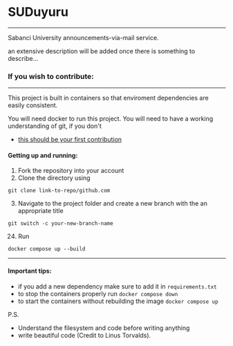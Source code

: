 # SUDuyuru
---
Sabanci University announcements-via-mail service.

an extensive description will be added once there is something to describe...


### If you wish to contribute:
---
This project is built in containers so that enviroment dependencies are easily consistent.

You will need docker to run this project. You will need to have a working understanding of git, if you don't
* [this should be your first contribution](https://github.com/firstcontributions/first-contributions)

#### Getting up and running:
1. Fork the repository into your account
2. Clone the directory using
```
git clone link-to-repo/github.com
```
3. Navigate to the project folder and create a new branch with the an appropriate title
```
git switch -c your-new-branch-name
```
24. Run
```
docker compose up --build
```
---
#### Important tips:
* if you add a new dependency make sure to add it in `requirements.txt`
* to stop the containers properly run `docker compose down`
* to start the containers without rebuilding the image `docker compose up`

P.S. 
* Understand the filesystem and code before writing anything
* write beautiful code (Credit to Linus Torvalds).
